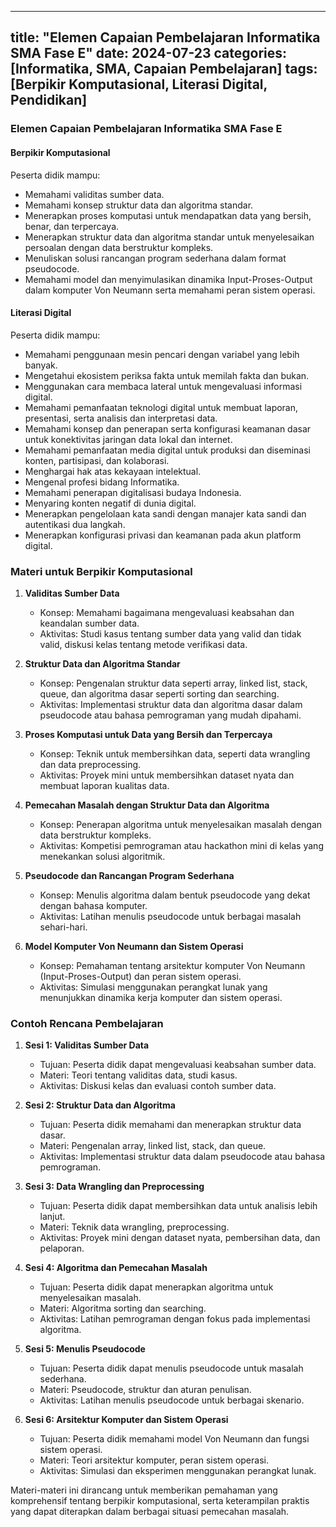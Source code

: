 
---
title: "Elemen Capaian Pembelajaran Informatika SMA Fase E"
date: 2024-07-23
categories: [Informatika, SMA, Capaian Pembelajaran]
tags: [Berpikir Komputasional, Literasi Digital, Pendidikan]
---

### Elemen Capaian Pembelajaran Informatika SMA Fase E

#### Berpikir Komputasional
Peserta didik mampu:
- Memahami validitas sumber data.
- Memahami konsep struktur data dan algoritma standar.
- Menerapkan proses komputasi untuk mendapatkan data yang bersih, benar, dan terpercaya.
- Menerapkan struktur data dan algoritma standar untuk menyelesaikan persoalan dengan data berstruktur kompleks.
- Menuliskan solusi rancangan program sederhana dalam format pseudocode.
- Memahami model dan menyimulasikan dinamika Input-Proses-Output dalam komputer Von Neumann serta memahami peran sistem operasi.

#### Literasi Digital
Peserta didik mampu:
- Memahami penggunaan mesin pencari dengan variabel yang lebih banyak.
- Mengetahui ekosistem periksa fakta untuk memilah fakta dan bukan.
- Menggunakan cara membaca lateral untuk mengevaluasi informasi digital.
- Memahami pemanfaatan teknologi digital untuk membuat laporan, presentasi, serta analisis dan interpretasi data.
- Memahami konsep dan penerapan serta konfigurasi keamanan dasar untuk konektivitas jaringan data lokal dan internet.
- Memahami pemanfaatan media digital untuk produksi dan diseminasi konten, partisipasi, dan kolaborasi.
- Menghargai hak atas kekayaan intelektual.
- Mengenal profesi bidang Informatika.
- Memahami penerapan digitalisasi budaya Indonesia.
- Menyaring konten negatif di dunia digital.
- Menerapkan pengelolaan kata sandi dengan manajer kata sandi dan autentikasi dua langkah.
- Menerapkan konfigurasi privasi dan keamanan pada akun platform digital.

### Materi untuk Berpikir Komputasional

1. **Validitas Sumber Data**
   - Konsep: Memahami bagaimana mengevaluasi keabsahan dan keandalan sumber data.
   - Aktivitas: Studi kasus tentang sumber data yang valid dan tidak valid, diskusi kelas tentang metode verifikasi data.

2. **Struktur Data dan Algoritma Standar**
   - Konsep: Pengenalan struktur data seperti array, linked list, stack, queue, dan algoritma dasar seperti sorting dan searching.
   - Aktivitas: Implementasi struktur data dan algoritma dasar dalam pseudocode atau bahasa pemrograman yang mudah dipahami.

3. **Proses Komputasi untuk Data yang Bersih dan Terpercaya**
   - Konsep: Teknik untuk membersihkan data, seperti data wrangling dan data preprocessing.
   - Aktivitas: Proyek mini untuk membersihkan dataset nyata dan membuat laporan kualitas data.

4. **Pemecahan Masalah dengan Struktur Data dan Algoritma**
   - Konsep: Penerapan algoritma untuk menyelesaikan masalah dengan data berstruktur kompleks.
   - Aktivitas: Kompetisi pemrograman atau hackathon mini di kelas yang menekankan solusi algoritmik.

5. **Pseudocode dan Rancangan Program Sederhana**
   - Konsep: Menulis algoritma dalam bentuk pseudocode yang dekat dengan bahasa komputer.
   - Aktivitas: Latihan menulis pseudocode untuk berbagai masalah sehari-hari.

6. **Model Komputer Von Neumann dan Sistem Operasi**
   - Konsep: Pemahaman tentang arsitektur komputer Von Neumann (Input-Proses-Output) dan peran sistem operasi.
   - Aktivitas: Simulasi menggunakan perangkat lunak yang menunjukkan dinamika kerja komputer dan sistem operasi.

### Contoh Rencana Pembelajaran

1. **Sesi 1: Validitas Sumber Data**
   - Tujuan: Peserta didik dapat mengevaluasi keabsahan sumber data.
   - Materi: Teori tentang validitas data, studi kasus.
   - Aktivitas: Diskusi kelas dan evaluasi contoh sumber data.

2. **Sesi 2: Struktur Data dan Algoritma**
   - Tujuan: Peserta didik memahami dan menerapkan struktur data dasar.
   - Materi: Pengenalan array, linked list, stack, dan queue.
   - Aktivitas: Implementasi struktur data dalam pseudocode atau bahasa pemrograman.

3. **Sesi 3: Data Wrangling dan Preprocessing**
   - Tujuan: Peserta didik dapat membersihkan data untuk analisis lebih lanjut.
   - Materi: Teknik data wrangling, preprocessing.
   - Aktivitas: Proyek mini dengan dataset nyata, pembersihan data, dan pelaporan.

4. **Sesi 4: Algoritma dan Pemecahan Masalah**
   - Tujuan: Peserta didik dapat menerapkan algoritma untuk menyelesaikan masalah.
   - Materi: Algoritma sorting dan searching.
   - Aktivitas: Latihan pemrograman dengan fokus pada implementasi algoritma.

5. **Sesi 5: Menulis Pseudocode**
   - Tujuan: Peserta didik dapat menulis pseudocode untuk masalah sederhana.
   - Materi: Pseudocode, struktur dan aturan penulisan.
   - Aktivitas: Latihan menulis pseudocode untuk berbagai skenario.

6. **Sesi 6: Arsitektur Komputer dan Sistem Operasi**
   - Tujuan: Peserta didik memahami model Von Neumann dan fungsi sistem operasi.
   - Materi: Teori arsitektur komputer, peran sistem operasi.
   - Aktivitas: Simulasi dan eksperimen menggunakan perangkat lunak.

Materi-materi ini dirancang untuk memberikan pemahaman yang komprehensif tentang berpikir komputasional, serta keterampilan praktis yang dapat diterapkan dalam berbagai situasi pemecahan masalah.
